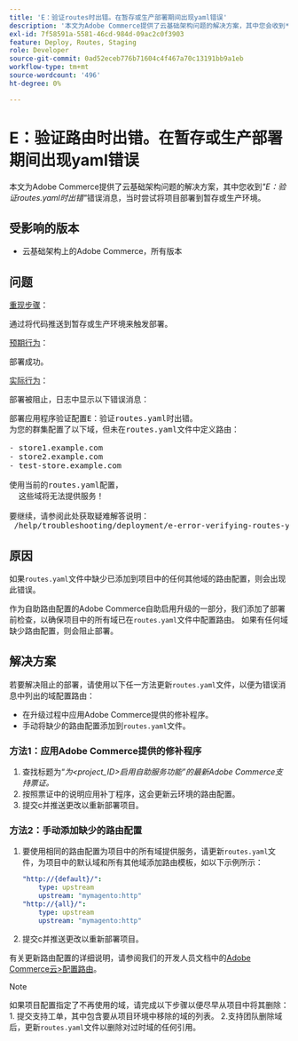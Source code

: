 ```yaml
---
title: 'E：验证routes时出错。在暂存或生产部署期间出现yaml错误'
description: '本文为Adobe Commerce提供了云基础架构问题的解决方案，其中您会收到*"E：验证路由时出错.yaml"*错误消息，此消息旨在尝试将项目部署到暂存或生产环境。'
exl-id: 7f58591a-5581-46cd-984d-09ac2c0f3903
feature: Deploy, Routes, Staging
role: Developer
source-git-commit: 0ad52eceb776b71604c4f467a70c13191bb9a1eb
workflow-type: tm+mt
source-wordcount: '496'
ht-degree: 0%

---
```


# E：验证路由时出错。在暂存或生产部署期间出现yaml错误

本文为Adobe Commerce提供了云基础架构问题的解决方案，其中您收到&#x200B;*&quot;E：验证routes.yaml时出错&quot;*&#x200B;错误消息，当时尝试将项目部署到暂存或生产环境。

## 受影响的版本

* 云基础架构上的Adobe Commerce，所有版本

## 问题

<u>重现步骤</u>：

通过将代码推送到暂存或生产环境来触发部署。

<u>预期行为</u>：

部署成功。

<u>实际行为</u>：

部署被阻止，日志中显示以下错误消息：

<pre>部署应用程序验证配置E：验证routes.yaml时出错。
为您的群集配置了以下域，但未在routes.yaml文件中定义路由：

- store1.example.com
- store2.example.com
- test-store.example.com

使用当前的routes.yaml配置，
  这些域将无法提供服务！

要继续，请参阅此处获取疑难解答说明：
 /help/troubleshooting/deployment/e-error-verifying-routes-yaml-error-during-staging-or-production-deploy.md</pre>

## 原因

如果`routes.yaml`文件中缺少已添加到项目中的任何其他域的路由配置，则会出现此错误。

作为自助路由配置的Adobe Commerce自助启用升级的一部分，我们添加了部署前检查，以确保项目中的所有域已在`routes.yaml`文件中配置路由。 如果有任何域缺少路由配置，则会阻止部署。

## 解决方案

若要解决阻止的部署，请使用以下任一方法更新`routes.yaml`文件，以便为错误消息中列出的域配置路由：

* 在升级过程中应用Adobe Commerce提供的修补程序。
* 手动将缺少的路由配置添加到`routes.yaml`文件。

### 方法1：应用Adobe Commerce提供的修补程序

1. 查找标题为“*为&lt;project\_ID>启用自助服务功能”的最新Adobe Commerce支持票证。*
1. 按照票证中的说明应用补丁程序，这会更新云环境的路由配置。
1. 提交с并推送更改以重新部署项目。

### 方法2：手动添加缺少的路由配置

1. 要使用相同的路由配置为项目中的所有域提供服务，请更新`routes.yaml`文件，为项目中的默认域和所有其他域添加路由模板，如以下示例所示：

   ```yaml
   "http://{default}/":
       type: upstream
       upstream: "mymagento:http"
   "http://{all}/":
       type: upstream
       upstream: "mymagento:http"
   ```

1. 提交с并推送更改以重新部署项目。

有关更新路由配置的详细说明，请参阅我们的开发人员文档中的[Adobe Commerce云>配置路由](https://devdocs.magento.com/guides/v2.3/cloud/project/project-conf-files_routes.html)。

>[!NOTE]
>
>如果项目配置指定了不再使用的域，请完成以下步骤以便尽早从项目中将其删除： 1. 提交支持工单，其中包含要从项目环境中移除的域的列表。 2.支持团队删除域后，更新`routes.yaml`文件以删除对过时域的任何引用。
